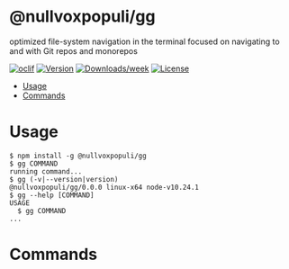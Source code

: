 @nullvoxpopuli/gg
=================

optimized file-system navigation in the terminal focused on navigating to and with Git repos and monorepos

[![oclif](https://img.shields.io/badge/cli-oclif-brightgreen.svg)](https://oclif.io)
[![Version](https://img.shields.io/npm/v/@nullvoxpopuli/gg.svg)](https://npmjs.org/package/@nullvoxpopuli/gg)
[![Downloads/week](https://img.shields.io/npm/dw/@nullvoxpopuli/gg.svg)](https://npmjs.org/package/@nullvoxpopuli/gg)
[![License](https://img.shields.io/npm/l/@nullvoxpopuli/gg.svg)](https://github.com/NullVoxPopuli/gg/blob/master/package.json)

<!-- toc -->
* [Usage](#usage)
* [Commands](#commands)
<!-- tocstop -->
# Usage
<!-- usage -->
```sh-session
$ npm install -g @nullvoxpopuli/gg
$ gg COMMAND
running command...
$ gg (-v|--version|version)
@nullvoxpopuli/gg/0.0.0 linux-x64 node-v10.24.1
$ gg --help [COMMAND]
USAGE
  $ gg COMMAND
...
```
<!-- usagestop -->
# Commands
<!-- commands -->

<!-- commandsstop -->
